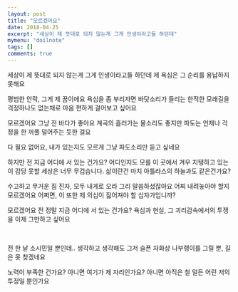 ```yaml
---
layout: post
title: "모르겠어요"
date: 2018-04-25
excerpt: "세상이 제 뜻대로 되지 않는게 그게 인생이라고들 하던데"
mymenu: "doilnote"
tags: []
comments: true
---
```


세상이 제 뜻대로 되지 않는게
그게 인생이라고들 하던데
제 욕심은 그 순리를 용납하지 못해요


평범한 안락, 그게 제 꿈이에요
욕심을 좀 부리자면
바닷소리가 들리는
한적한 모래길을
걱정하나도 없는채로
마음 편하게 걸어보고 싶어요


모르겠어요
그냥 전 바다가 좋아요
계곡의 흘러가는 물소리도 좋지만
파도는 언제나 걱정을 한 꺼풀 덜어주는 듯한 걸요



다 필요 없어요, 내가 있는지도 모르게
그냥 파도소리만 듣고 싶네요
​

하지만 전 지금 어디에 서 있는 건가요?
어디인지도 모를 이 곳에서
겨우 지탱하고 있는
이 감당 못할 세상은
너무 무겁습니다.
삶이란건 마치
아틀라스의 하늘과도 같은건가요?


수고하고 무거운 짐 진자, 모두 내게로 오라
그리 말씀하셨잖아요
어찌 내려놓아야 할지 모르겠어요
어쩌면, 이 또한 제 의심이
짊어져야 할 십자가입니까?
​

모르겠어요
전 정말 지금 어디에 서 있는 건가요?
욕심과 현실,
그 괴리감속에서의 투쟁을
이제 그만하고 싶어요

​

전 한 낱 소시민일 뿐인데..
생각하고 생각해도
그저 슬픈 자화상 나부랭이를 그릴 뿐,
길은 못 찾겠네요


노력이 부족한 건가요?
아니면 여기가 제 자리인가요?
아니면 아직은 철 덜든
어린 저의 투정일 뿐인가요
